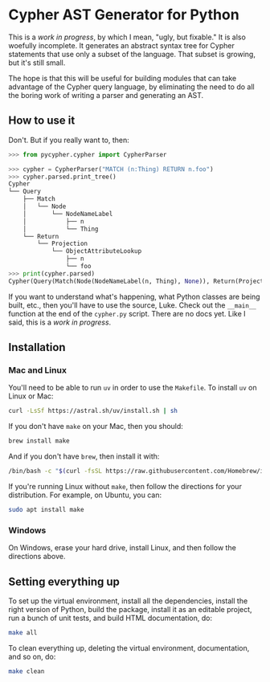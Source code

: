 # Cypher AST Generator for Python

This is a *work in progress*, by which I mean, "ugly, but fixable." It is also
woefully incomplete. It generates an abstract syntax tree for Cypher statements
that use only a subset of the language. That subset is growing, but it's still
small.

The hope is that this will be useful for building modules that can take advantage
of the Cypher query language, by eliminating the need to do all the boring work
of writing a parser and generating an AST.

## How to use it

Don't. But if you really want to, then:

```python
>>> from pycypher.cypher import CypherParser

>>> cypher = CypherParser("MATCH (n:Thing) RETURN n.foo")
>>> cypher.parsed.print_tree()
Cypher
└── Query
    ├── Match
    │   └── Node
    │       └── NodeNameLabel
    │           ├── n
    │           └── Thing
    └── Return
        └── Projection
            └── ObjectAttributeLookup
                ├── n
                └── foo
>>> print(cypher.parsed)
Cypher(Query(Match(Node(NodeNameLabel(n, Thing), None)), Return(Projection([ObjectAttributeLookup(n, foo)]))))
```

If you want to understand what's happening, what Python classes are being built, etc., then you'll
have to use the source, Luke. Check out the `__main__` function at the end of the `cypher.py` script. There
are no docs yet. Like I said, this is a *work in progress*.

## Installation

### Mac and Linux

You'll need to be able to run `uv` in order to use the `Makefile`. To install `uv` on Linux or Mac:

```bash
curl -LsSf https://astral.sh/uv/install.sh | sh
```

If you don't have `make` on your Mac, then you should:

```bash
brew install make
```

And if you don't have `brew`, then install it with:

```bash
/bin/bash -c "$(curl -fsSL https://raw.githubusercontent.com/Homebrew/install/HEAD/install.sh)"
```

If you're running Linux without `make`, then follow the directions for your distribution. For example,
on Ubuntu, you can:

```bash
sudo apt install make
```

### Windows 

On Windows, erase your hard drive, install Linux, and then follow the directions above.

## Setting everything up

To set up the virtual environment, install all the dependencies, install the right version of Python, build the package, install it as an editable project, run a bunch of unit tests, and build HTML documentation, do:

```bash
make all
```

To clean everything up, deleting the virtual environment, documentation, and so on, do:

```bash
make clean
```